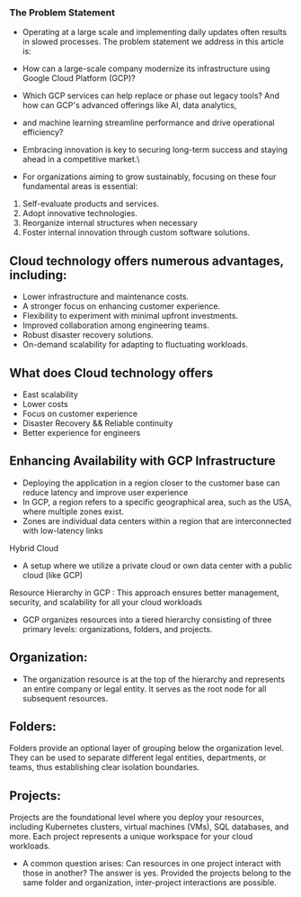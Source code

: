 ### The Problem Statement
* Operating at a large scale and implementing daily updates often results in slowed processes. 
The problem statement we address in this article is:

* How can a large-scale company modernize its infrastructure using Google Cloud Platform (GCP)?
* Which GCP services can help replace or phase out legacy tools? And how can GCP's advanced offerings like AI, data analytics, 
* and machine learning streamline performance and drive operational efficiency?

* Embracing innovation is key to securing long-term success and staying ahead in a competitive market.\



* For organizations aiming to grow sustainably, focusing on these four fundamental areas is essential:

1. Self-evaluate products and services.
2. Adopt innovative technologies.
3. Reorganize internal structures when necessary
4. Foster internal innovation through custom software solutions.


## Cloud technology offers numerous advantages, including:

* Lower infrastructure and maintenance costs.
* A stronger focus on enhancing customer experience.
* Flexibility to experiment with minimal upfront investments.
* Improved collaboration among engineering teams.
* Robust disaster recovery solutions.
* On-demand scalability for adapting to fluctuating workloads.

## What does Cloud technology offers

* East scalability
* Lower costs
* Focus on customer experience
* Disaster Recovery && Reliable continuity
* Better experience for engineers

## Enhancing Availability with GCP Infrastructure

* Deploying the application in a region closer to the customer base can reduce latency and improve user experience
* In GCP, a region refers to a specific geographical area, such as the USA, where multiple zones exist. 
* Zones are individual data centers within a region that are interconnected with low-latency links

Hybrid Cloud 
* A setup where we utilize a private cloud or own data  center with a public cloud (like GCP)

Resource Hierarchy in GCP : This approach ensures better management, security, and scalability for all your cloud workloads
* GCP organizes resources into a tiered hierarchy consisting of three primary levels: organizations, folders, and projects.

## Organization:
* The organization resource is at the top of the hierarchy and represents an entire company or legal entity. It serves as the root node for all subsequent resources.

## Folders:
Folders provide an optional layer of grouping below the organization level. They can be used to separate different legal entities, departments, or teams, thus establishing clear isolation boundaries.

## Projects:
Projects are the foundational level where you deploy your resources, including Kubernetes clusters, virtual machines (VMs), SQL databases, and more. Each project represents a unique workspace for your cloud workloads.

* A common question arises: Can resources in one project interact with those in another? The answer is yes. Provided the projects belong to the same folder and organization, inter-project interactions are possible.